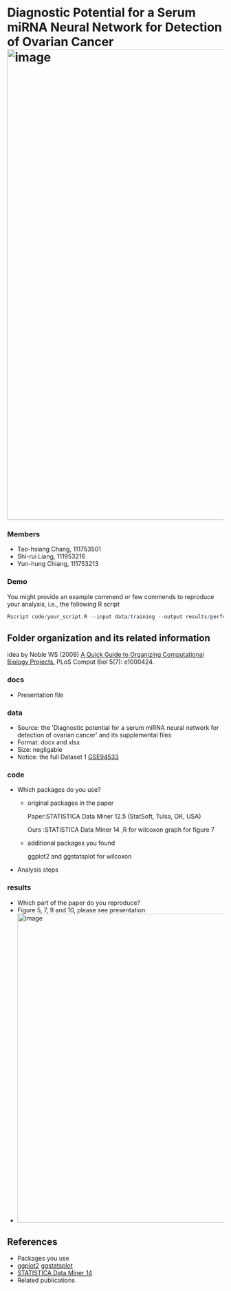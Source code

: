 # Diagnostic Potential for a Serum miRNA Neural Network for Detection of Ovarian Cancer<img width="1094" alt="image" src="https://user-images.githubusercontent.com/15332896/211952889-3980f402-1639-4cb2-a63e-135e496d7862.png">
### Members
* Tao-hsiang Chang, 111753501
* Shi-rui Liang, 111953216
* Yun-hung Chiang, 111753213


### Demo 
You might provide an example commend or few commends to reproduce your analysis, i.e., the following R script
```R
Rscript code/your_script.R --input data/training --output results/performance.tsv
```

## Folder organization and its related information
idea by Noble WS (2009) [A Quick Guide to Organizing Computational Biology Projects.](https://journals.plos.org/ploscompbiol/article?id=10.1371/journal.pcbi.1000424) PLoS Comput Biol 5(7): e1000424.

### docs
* Presentation file

### data
* Source: the 'Diagnostic potential for a serum miRNA neural network for detection of ovarian cancer' and its supplemental files
* Format: docx and xlsx
* Size: negligable
* Notice: the full Dataset 1 [GSE94533](https://www.ncbi.nlm.nih.gov/geo/query/acc.cgi?acc=GSE94533)

### code
* Which packages do you use? 
  * original packages in the paper
    
    Paper:STATISTICA Data Miner 12.5 (StatSoft, Tulsa, OK, USA)
    
    Ours :STATISTICA Data Miner 14
    ,R for wilcoxon graph for figure 7
  * additional packages you found
    
    ggplot2 and ggstatsplot for wilcoxon
* Analysis steps

### results
* Which part of the paper do you reproduce?
* Figure 5, 7, 9 and 10, please see presentation
* <img width="718" alt="image" src="https://user-images.githubusercontent.com/15332896/211957543-0714e327-0032-428f-8486-0695811566a1.png">

## References
* Packages you use
* [ggplot2](https://ggplot2.tidyverse.org/) [ggstatsplot](https://cran.r-project.org/web/packages/ggstatsplot/index.html)
* [STATISTICA Data Miner 14](https://www.statistica.com/en/termine/training/produktkurse/data-mining-in-statistica-sdm)
* Related publications
